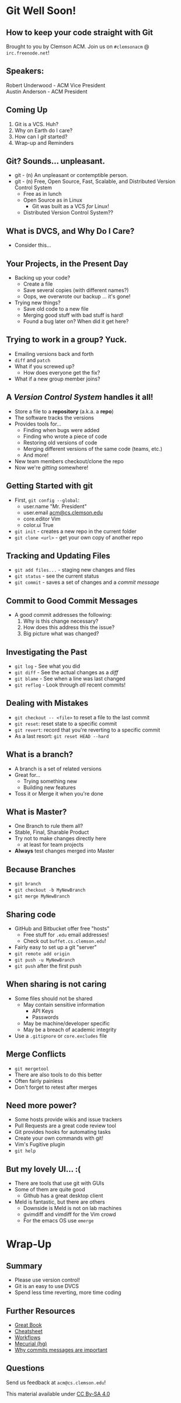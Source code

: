 # Git Well Soon!


## How to keep your code straight with Git

Brought to you by Clemson ACM. Join us on `#clemsonacm` @ `irc.freenode.net`!

## Speakers:

Robert Underwood - ACM Vice President\
Austin Anderson - ACM President



## Coming Up

1. Git is a VCS. Huh?
2. Why on Earth do I care?
3. How can I _git_ started?
4. Wrap-up and Reminders



## Git? Sounds... unpleasant.

- git - (n) An unpleasant or contemptible person.
- git - (n) Free, Open Source, Fast, Scalable, and Distributed Version Control System
    - Free as in lunch
    - Open Source as in Linux
        - Git was built as a VCS _for_ Linux!
    - Distributed Version Control System??



## What is DVCS, and Why Do I Care?

- Consider this...



## Your Projects, in the Present Day

- Backing up your code?
    - Create a file
    - Save several copies (with different names?)
    - Oops, we overwrote our backup ... it's gone!
- Trying new things?
    - Save old code to a new file
    - Merging good stuff with bad stuff is hard!
    - Found a bug later on? When did it get here?



## Trying to work in a group? Yuck.

- Emailing versions back and forth
- `diff` and `patch`
- What if you screwed up?
    - How does everyone get the fix?
- What if a new group member joins?



## A _Version Control System_ handles it all!

- Store a file to a **repository** (a.k.a. a **repo**)
- The software tracks the versions
- Provides tools for...
    - Finding when bugs were added
    - Finding who wrote a piece of code
    - Restoring old versions of code
    - Merging different versions of the same code (teams, etc.)
    - And more!
- New team members checkout/clone the repo
- Now we're *gitting* somewhere!



## Getting Started with git

- First, `git config --global`:
    - user.name   "Mr. President"
    - user.email acm@cs.clemson.edu
    - core.editor Vim
    - color.ui True
- `git init` - creates a new repo in the current folder
- `git clone <url>` - get your own copy of another repo



## Tracking and Updating Files

- `git add files...` - staging new changes and files
- `git status` - see the current status
- `git commit` - saves a set of changes and a *commit message*



## Commit to Good Commit Messages

- A good commit addresses the following:
   1.   Why is this change necessary?
   2.   How does this address this the issue?
   3.   Big picture what was changed?



## Investigating the Past

- `git log` - See what you did
- `git diff` - See the actual changes as a *diff*
- `git blame` - See when a line was last changed
- `git reflog` - Look through *all* recent commits!



## Dealing with Mistakes

- `git checkout -- <file>` to reset a file to the last commit
- `git reset`: reset state to a specific commit
- `git revert`: record that you're reverting to a specific commit
- As a last resort: `git reset HEAD --hard` 



## What is a branch?

- A branch is a set of related versions
- Great for...
    - Trying something new 
    - Building new features 
- Toss it or Merge it when you're done



## What is Master?

- One Branch to rule them all?
- Stable, Final, Sharable Product
- Try not to make changes directly here
    - at least for team projects
- **Always** test changes merged into Master



## Because Branches

- `git branch`
- `git checkout -b MyNewBranch`
- `git merge MyNewBranch`



## Sharing code

- GitHub and Bitbucket offer free "hosts" 
    - Free stuff for `.edu` email addresses!
    - Check out `buffet.cs.clemson.edu`!
- Fairly easy to set up a git "server"
- `git remote add origin`
- `git push -u MyNewBranch`
- `git push` after the first push



## When sharing is not caring

- Some files should not be shared
    - May contain sensitive information
        - API Keys
        - Passwords
    - May be machine/developer specific
    - May be a breach of academic integrity
- Use a `.gitignore` or `core.excludes` file



## Merge Conflicts

- `git mergetool`
- There are also tools to do this better
- Often fairly painless
- Don't forget to retest after merges



## Need more power?

- Some hosts provide wikis and issue trackers
- Pull Requests are a great code review tool
- Git provides hooks for automating tasks
- Create your own commands with git!
- Vim's Fugitive plugin
- `git help`



## But my lovely UI... <span id=emoticon>:(</span>

- There are tools that use git with GUIs
- Some of them are quite good
    - Github has a great desktop client
- Meld is fantastic, but there are others
    - Downside is Meld is not on lab machines
    - gvimdiff and vimdiff for the Vim crowd
    - For the emacs OS use `emerge`



# Wrap-Up



## Summary

- Please use version control!
- Git is an easy to use DVCS
- Spend less time reverting, more time coding



## Further Resources

- [Great Book](http://git-scm.com/book)
- [Cheatsheet](https://www.atlassian.com/dms/wac/images/landing/git/atlassian_git_cheatsheet.pdf)
- [Workflows](https://www.atlassian.com/git/workflows)
- [Mecurial (hg)](http://blogs.atlassian.com/2012/02/mercurial-vs-git-why-mercurial/?utm_source=wac-dvcs&utm_medium=text&utm_content=dvcs-options-git-or-mercurial)
- [Why commits messages are important](https://robots.thoughtbot.com/5-useful-tips-for-a-better-commit-message)



## Questions

Send us feedback at `acm@cs.clemson.edu`!

This material available under [CC By-SA 4.0](http://creativecommons.org/licenses/by-sa/4.0/)
